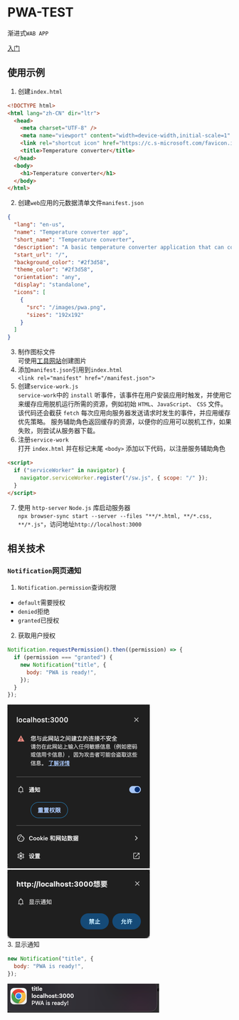 # PWA-TEST

渐进式`WAB APP`

[入门](https://learn.microsoft.com/zh-cn/microsoft-edge/progressive-web-apps/how-to/)

## 使用示例

1. 创建`index.html`

```html
<!DOCTYPE html>
<html lang="zh-CN" dir="ltr">
  <head>
    <meta charset="UTF-8" />
    <meta name="viewport" content="width=device-width,initial-scale=1" />
    <link rel="shortcut icon" href="https://c.s-microsoft.com/favicon.ico?v2" />
    <title>Temperature converter</title>
  </head>
  <body>
    <h1>Temperature converter</h1>
  </body>
</html>
```

2.  创建`web`应用的元数据清单文件`manifest.json`

```json
{
  "lang": "en-us",
  "name": "Temperature converter app",
  "short_name": "Temperature converter",
  "description": "A basic temperature converter application that can convert to and from Celsius, Kelvin, and Fahrenheit",
  "start_url": "/",
  "background_color": "#2f3d58",
  "theme_color": "#2f3d58",
  "orientation": "any",
  "display": "standalone",
  "icons": [
    {
      "src": "/images/pwa.png",
      "sizes": "192x192"
    }
  ]
}
```

3. 制作图标文件  
   可使用[工具网站](https://www.canva.com/)创建图片
4. 添加`manifest.json`引用到`index.html`  
   `<link rel="manifest" href="/manifest.json">`
5. 创建`service-work.js`  
    `service-work`中的 `install` 听事件，该事件在用户安装应用时触发，并使用它来缓存应用脱机运行所需的资源，例如初始 `HTML`、`JavaScript`、 `CSS` 文件。  
   该代码还会截获 `fetch` 每次应用向服务器发送请求时发生的事件，并应用缓存优先策略。 服务辅助角色返回缓存的资源，以便你的应用可以脱机工作，如果失败，则尝试从服务器下载。
6. 注册`service-work`  
   打开 `index.html` 并在标记末尾 `<body>` 添加以下代码，以注册服务辅助角色

```html
<script>
  if ("serviceWorker" in navigator) {
    navigator.serviceWorker.register("/sw.js", { scope: "/" });
  }
</script>
```

7. 使用 `http-server` `Node.js` 库启动服务器  
   `npx browser-sync start --server --files "**/*.html, **/*.css, **/*.js"`，访问地址`http://localhost:3000`

## 相关技术

### `Notification`网页通知

1. `Notification.permission`查询权限

- `default`需要授权
- `denied`拒绝
- `granted`已授权

2. 获取用户授权

```js
Notification.requestPermission().then((permission) => {
  if (permission === "granted") {
    new Notification("title", {
      body: "PWA is ready!",
    });
  }
});
```

![修改授权](./rmp/image1.png)  
![授权](./rmp/image2.png)  
3. 显示通知

```js
new Notification("title", {
  body: "PWA is ready!",
});
```

![显示通知](./rmp/image3.png)
